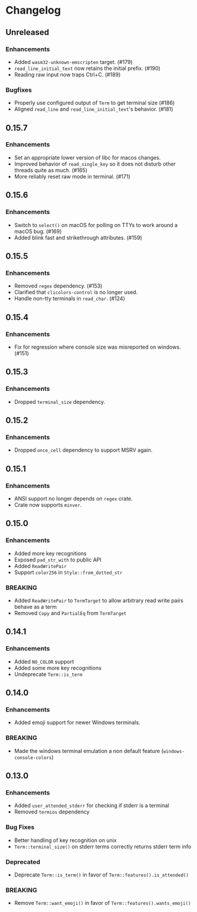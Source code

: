 # Changelog

## Unreleased

### Enhancements

* Added `wasm32-unknown-emscripten` target. (#179)
* `read_line_initial_text` now retains the initial prefix. (#190)
* Reading raw input now traps Ctrl+C. (#189)

### Bugfixes

* Properly use configured output of `Term` to get terminal size (#186)
* Aligned `read_line` and `read_line_initial_text`'s behavior. (#181)

## 0.15.7

### Enhancements

* Set an appropriate lower version of libc for macos changes.
* Improved behavior of `read_single_key` so it does not disturb other
  threads quite as much. (#165)
* More reliably reset raw mode in terminal. (#171)

## 0.15.6

### Enhancements

* Switch to `select()` on macOS for polling on TTYs to work around
  a macOS bug. (#169)
* Added blink fast and strikethrough attributes. (#159)

## 0.15.5

### Enhancements

* Removed `regex` dependency. (#153)
* Clarified that `clicolors-control` is no longer used.
* Handle non-tty terminals in `read_char`. (#124)

## 0.15.4

### Enhancements

* Fix for regression where console size was misreported on windows. (#151)

## 0.15.3

### Enhancements

* Dropped `terminal_size` dependency.

## 0.15.2

### Enhancements

* Dropped `once_cell` dependency to support MSRV again.

## 0.15.1

### Enhancements

* ANSI support no longer depends on `regex` crate.
* Crate now supports `minver`.

## 0.15.0

### Enhancements

* Added more key recognitions
* Exposed `pad_str_with` to public API
* Added `ReadWritePair`
* Support `color256` in `Style::from_dotted_str`

### BREAKING

* Added `ReadWritePair` to `TermTarget` to allow arbitrary read write pairs behave as a term
* Removed `Copy` and `PartialEq` from `TermTarget`

## 0.14.1

### Enhancements

* Added `NO_COLOR` support
* Added some more key recognitions
* Undeprecate `Term::is_term`

## 0.14.0

### Enhancements

* Added emoji support for newer Windows terminals.

### BREAKING

* Made the windows terminal emulation a non default feature (`windows-console-colors`)

## 0.13.0

### Enhancements

* Added `user_attended_stderr` for checking if stderr is a terminal
* Removed `termios` dependency

### Bug Fixes

* Better handling of key recognition on unix
* `Term::terminal_size()` on stderr terms correctly returns stderr term info

### Deprecated

* Deprecate `Term::is_term()` in favor of `Term::features().is_attended()`

### BREAKING

* Remove `Term::want_emoji()` in favor of `Term::features().wants_emoji()`
